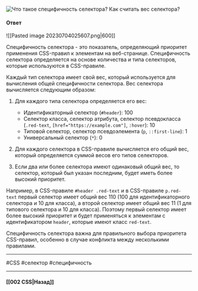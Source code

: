 ![Что такое специфичность селектора? Как считать вес селектора?](https://youtu.be/G7hLwudGWL4?t=358)

#### Ответ

![[Pasted image 20230704025607.png|600]]

Специфичность селектора - это показатель, определяющий приоритет применения CSS-правил к элементам на веб-странице. Специфичность селектора определяется на основе количества и типа селекторов, которые используются в CSS-правиле.

Каждый тип селектора имеет свой вес, который используется для вычисления общей специфичности селектора. Вес селектора вычисляется следующим образом:

1. Для каждого типа селектора определяется его вес:
    - Идентификаторный селектор (`#header`): 100
    - Селектор класса, селектор атрибута, селектор псевдокласса (`.red-text`, `[href="https://example.com"]`, `:hover`): 10
    - Типовой селектор, селектор псевдоэлемента (`p`, `::first-line`): 1
    - Универсальный селектор (`*`): 0
2. Для каждого селектора в CSS-правиле вычисляется его общий вес, который определяется суммой весов его типов селекторов.
    
3. Если два или более селектора имеют одинаковый общий вес, то селектор, который был указан последним, будет иметь более высокий приоритет.
    

Например, в CSS-правиле `#header .red-text` и в CSS-правиле `p.red-text` первый селектор имеет общий вес 110 (100 для идентификаторного селектора и 10 для класса), а второй селектор имеет общий вес 11 (1 для типового селектора и 10 для класса). Поэтому первый селектор имеет более высокий приоритет и будет применяться к элементам с идентификатором `header`, которые имеют класс `red-text`.

Специфичность селектора важна для правильного выбора приоритета CSS-правил, особенно в случае конфликта между несколькими правилами.

___
#CSS #селектор #специфичность

___

#### [[002 CSS|Назад]]